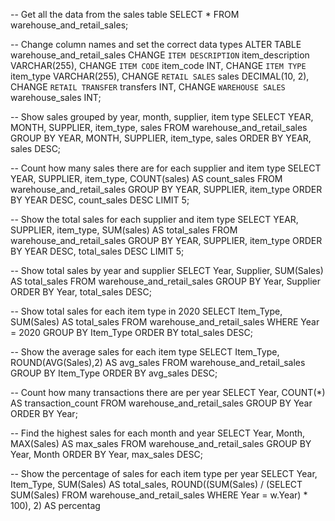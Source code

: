 -- Get all the data from the sales table
       SELECT *
       FROM warehouse_and_retail_sales;

-- Change column names and set the correct data types
       ALTER TABLE warehouse_and_retail_sales
       CHANGE `ITEM DESCRIPTION` item_description VARCHAR(255),
       CHANGE `ITEM CODE` item_code INT,
       CHANGE `ITEM TYPE` item_type VARCHAR(255),
       CHANGE `RETAIL SALES` sales DECIMAL(10, 2),
       CHANGE `RETAIL TRANSFER` transfers INT,
       CHANGE `WAREHOUSE SALES` warehouse_sales INT;

-- Show sales grouped by year, month, supplier, item type
SELECT YEAR, MONTH, SUPPLIER, item_type, sales
FROM warehouse_and_retail_sales
GROUP BY YEAR, MONTH, SUPPLIER, item_type, sales
ORDER BY YEAR, sales DESC;

-- Count how many sales there are for each supplier and item type
SELECT YEAR, SUPPLIER, item_type, COUNT(sales) AS count_sales
FROM warehouse_and_retail_sales
GROUP BY YEAR, SUPPLIER, item_type
ORDER BY YEAR DESC, count_sales DESC
LIMIT 5;

-- Show the total sales for each supplier and item type
SELECT YEAR, SUPPLIER, item_type, SUM(sales) AS total_sales
FROM warehouse_and_retail_sales
GROUP BY YEAR, SUPPLIER, item_type
ORDER BY YEAR DESC, total_sales DESC
LIMIT 5;

-- Show total sales by year and supplier
SELECT Year, Supplier, SUM(Sales) AS total_sales
FROM warehouse_and_retail_sales
GROUP BY Year, Supplier
ORDER BY Year, total_sales DESC;

-- Show total sales for each item type in 2020
SELECT Item_Type, SUM(Sales) AS total_sales
FROM warehouse_and_retail_sales
WHERE Year = 2020
GROUP BY Item_Type
ORDER BY total_sales DESC;

-- Show the average sales for each item type
SELECT Item_Type, ROUND(AVG(Sales),2) AS avg_sales
FROM warehouse_and_retail_sales
GROUP BY Item_Type
ORDER BY avg_sales DESC;

-- Count how many transactions there are per year
SELECT Year, COUNT(*) AS transaction_count
FROM warehouse_and_retail_sales
GROUP BY Year
ORDER BY Year;

-- Find the highest sales for each month and year
SELECT Year, Month, MAX(Sales) AS max_sales
FROM warehouse_and_retail_sales
GROUP BY Year, Month
ORDER BY Year, max_sales DESC;

-- Show the percentage of sales for each item type per year
SELECT Year, 
       Item_Type, 
       SUM(Sales) AS total_sales, 
       ROUND((SUM(Sales) / (SELECT SUM(Sales) FROM warehouse_and_retail_sales WHERE Year = w.Year) * 100), 2) AS percentag
